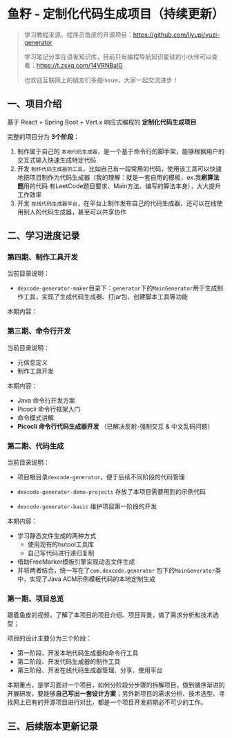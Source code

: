 # 鱼籽 - 定制化代码生成项目（持续更新）

> 学习教程来源，程序员鱼皮的开源项目：https://github.com/liyupi/yuzi-generator
>
> 学习笔记分享在语雀知识库，目前只有编程导航知识星球的小伙伴可以查看：https://t.zsxq.com/14VRNBalG
>
> 也欢迎互联网上的朋友们多提issue，大家一起交流进步！

## 一、项目介绍

基于 React + Spring Boot + Vert.x 响应式编程的 **定制化代码生成项目**

完整的项目分为 **3个阶段**：

1. 制作属于自己的 `本地代码生成器`，是一个基于命令行的脚手架，能够根据用户的交互式输入快速生成特定代码
2. 开发 `制作代码生成器的工具`，比如自己有一段常用的代码，使用该工具可以快速地把项目制作为代码生成器（我的理解：就是一套自用的模板，ex.我**刷算法题**用的代码 有LeetCode题目要求、Main方法、编写的算法本身），大大提升工作效率
3. 开发 `在线代码生成器平台`，在平台上制作发布自己的代码生成器，还可以在线使用别人的代码生成器，甚至可以共享协作

## 二、学习进度记录

### 第四期、制作工具开发

当前目录说明：

- `dexcode-generator-maker`目录下：`generator`下的`MainGenerator`用于生成制作工具，实现了生成代码生成器、打jar包、创建脚本工具等功能

本期内容：

### 第三期、命令行开发

当前目录说明：

- 元信息定义
- 制作工具开发

本期内容：

- Java 命令行开发方案
- Picocli 命令行框架入门
- 命令模式讲解
- **Picocli 命令行代码生成器开发** （已解决反射-强制交互 & 中文乱码问题）

### 第二期、代码生成

当前目录说明：

- 项目根目录`dexcode-generator`，便于后续不同阶段的代码管理

- `dexcode-generator-demo-projects` 存放了本项目需要用到的示例代码

- `dexcode-generator-basic` 维护项目第一阶段的开发

本期内容：

- 学习静态文件生成的两种方式
  - 使用现有的hutool工具库
  - 自己写代码进行递归复制
- 借助FreeMarker模板引擎实现动态文件生成
- 并将两者结合，统一写在了`com.dexcode.generator` 包下的`MainGenerator`类中，实现了Java ACM示例模板代码的本地定制生成

### 第一期、项目总览

跟着鱼皮的视频，了解了本项目的项目介绍、项目背景，做了需求分析和技术选型；

项目的设计主要分为三个阶段：

- 第一阶段、开发本地代码生成器和命令行工具
- 第二阶段、开发代码生成器的制作工具
- 第三阶段、开发在线代码生成器管理、分享、使用平台

本期重点，是学习面对一个项目，如何分阶段分步骤的拆解项目，做到循序渐进的开展研发，要能够**自己写出一套设计方案**；另外新项目的需求分析、技术选型、寻找网上已有的开源项目进行对比，都是一个项目开发前期必不可少的工作。

## 三、后续版本更新记录